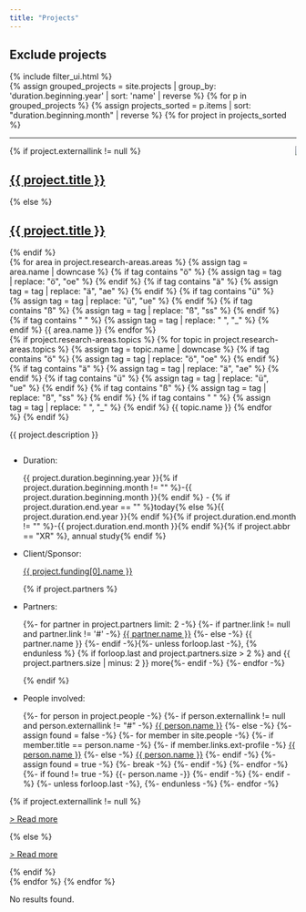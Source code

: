```yaml
---
title: "Projects"
---
```

<div>
    <!-- Filter interface -->
    <h2 class="title is-5">Exclude projects</h2>
    {% include filter_ui.html %}
    <!-- Project list -->
    <div id="project-list">
        <!-- Preparing. Grouping projects by year -->
        {% assign grouped_projects = site.projects | group_by: 'duration.beginning.year' | sort: 'name' | reverse %}
        {% for p in grouped_projects %}
            <!-- Sorting projects by month (reverse) -->
            {% assign projects_sorted = p.items | sort: "duration.beginning.month" | reverse %}
            {% for project in projects_sorted %}
                <div id="{{ project.nr }}" class="singleproject spaced">
                    <hr/>
                    <!-- First row of project info -->
                    <div class="columns">
                        <!-- 1st column: Basic info -->
                        <div class="column projectcontainer content-spaced">
                            {% if project.externallink != null %}
                                <h2 class="title is-5"><i class="fas fa-book-open"></i><a class="external" href="{{ project.externallink }}">{{ project.title }}</a></h2>
                            {% else %}
                                <h2 class="title is-5"><i class="fas fa-book-open"></i><a href="{{ project.url }}">{{ project.title }}</a></h2>
                            {% endif %}
                                <!-- Project tags (autogenerated IDs) -->
                                <div class="tags">
                                <!-- Areas -->
                                {% for area in project.research-areas.areas %}
                                    {% assign tag = area.name | downcase %}
                                    {% if tag contains "ö" %}
                                        {% assign tag = tag | replace: "ö", "oe" %}
                                    {% endif %}
                                    {% if tag contains "ä" %}
                                        {% assign tag = tag | replace: "ä", "ae" %}
                                    {% endif %}
                                    {% if tag contains "ü" %}
                                        {% assign tag = tag | replace: "ü", "ue" %}
                                    {% endif %}
                                    {% if tag contains "ß" %}
                                        {% assign tag = tag | replace: "ß", "ss" %}
                                    {% endif %}
                                    {% if tag contains " " %}
                                        {% assign tag = tag | replace: " ", "_" %}
                                    {% endif %}
                                    <span class="tag is-primary {{ tag }}">{{ area.name }}</span>
                                {% endfor %}<br/>
                                {% if project.research-areas.topics %}
                                    <!-- Topics -->
                                    {% for topic in project.research-areas.topics %}
                                        {% assign tag = topic.name | downcase %}
                                        {% if tag contains "ö" %}
                                            {% assign tag = tag | replace: "ö", "oe" %}
                                        {% endif %}
                                        {% if tag contains "ä" %}
                                            {% assign tag = tag | replace: "ä", "ae" %}
                                        {% endif %}
                                        {% if tag contains "ü" %}
                                            {% assign tag = tag | replace: "ü", "ue" %}
                                        {% endif %}
                                        {% if tag contains "ß" %}
                                            {% assign tag = tag | replace: "ß", "ss" %}
                                        {% endif %}
                                        {% if tag contains " " %}
                                            {% assign tag = tag | replace: " ", "_" %}
                                        {% endif %}
                                        <span class="tag is-primary is-light {{ tag }}">{{ topic.name }}</span>
                                    {% endfor %}
                                {% endif %}
                                </div>
                            <p>{{ project.description }}</p>
                        </div>
                        <!-- 2nd column: Logo (narrow column so it only takes up the space it needs) -->
                        <div class="column is-narrow">
                            <img class="image main-logo" src="{{ project.main-logo }}"/>
                        </div>
                    </div>
                    <!-- Second row of project info: Project facts (duration, funding, partners, people involved) -->
                    <div class="lists mobile">
                        <ul>
                            <!-- "Duration" (if month is given, add. If end year is not given (""), put "today", put annotation
                            "annual study" for XR project -->
                            <li class="duration"><p class="fact-title">Duration:</p><p class="fact">{{ project.duration.beginning.year }}{% if project.duration.beginning.month != "" %}-{{ project.duration.beginning.month }}{% endif %} - {% if project.duration.end.year == "" %}today{% else %}{{ project.duration.end.year }}{% endif %}{% if project.duration.end.month != "" %}-{{ project.duration.end.month }}{% endif %}{% if project.abbr == "XR" %}, <span class="annotation">annual study</span>{% endif %}</p></li>
                            <!-- Since liquid tags print as a newline in the rendered HTML, the added whitespace is stripped here by including hyphens to liquid tags. 
                            Newlines between tags are added for better readability in the code, needed whitespace is encoded (&#32;) -->
                            <!-- "Funding" -->
                            <li class="funding"><p class="fact-title">Client/Sponsor:</p> 
                                <p class="fact"><a class="external" href="{{ project.funding[0].link }}">{{ project.funding[0].name }}</a></p>
                            </li>
                            <!-- "Partners" -->
                            {% if project.partners %}
                                <li class="partners">
                                <p class="fact-title">Partners:&#32;</p>
                                <p class="fact">
                                {%- for partner in project.partners limit: 2 -%}
                                    {%- if partner.link != null and partner.link != '#' -%}
                                    <a class="external" href="{{ partner.link }}">{{ partner.name }}</a>
                                    {%- else -%}
                                    {{ partner.name }}
                                    {%- endif -%}<!-- Add a comma after the added name if this is not the last iteration of the for loop, i.e. the last person in this project's partner list -->{%- unless forloop.last -%}, {% endunless %}
                                    {% if forloop.last and project.partners.size > 2 %} and {{ project.partners.size | minus: 2 }} more{%- endif -%}
                                {%- endfor -%}
                                </p>
                                </li>
                            {% endif %}
                            <!-- "People involved" -->
                            <li class="people-involved"><p class="fact-title">People involved:&#32;</p>
                            <p class="fact">
                                {%- for person in project.people -%}
                                    <!-- If an external link is provided in the project data, add the name with an external link -->
                                    {%- if person.externallink != null and person.externallink != "#" -%}
                                        <a class="external" href="{{ person.externallink }}">{{ person.name }}</a>
                                    {%- else -%} <!-- If no external link is given, the person in question is either a staff member or no further personal data can be provided -->
                                        <!-- Check if person's name can be found in collection 'people' -->
                                        {%- assign found = false -%}
                                        {%- for member in site.people -%}
                                            <!-- If the names match, add a link to the member's personal data -->
                                            {%- if member.title == person.name -%}
                                                <!-- If person's profile is external, insert external link, otherwise link profile normally -->
                                                {%- if member.links.ext-profile -%}
                                                    <a class="external" href="{{ member.links.ext-profile }}">{{ person.name }}</a>
                                                {%- else -%}
                                                    <a href="{{ member.url }}">{{ person.name }}</a>
                                                {%- endif -%}
                                                {%- assign found = true -%}
                                                <!-- Break to prevent further execution of the for loop if the according member has already been found -->
                                                {%- break -%}
                                            {%- endif -%}
                                        {%- endfor -%}
                                        <!-- If the person's name did not match any of the staff members, simply add the name in plain text -->
                                        {%- if found != true -%}
                                            {{- person.name -}}
                                        {%- endif -%}
                                    {%- endif -%}
                                    <!-- Add a comma after the added name if this is not the last iteration of the for loop, i.e. the last person in this project's person list -->
                                    {%- unless forloop.last -%},&#32;{%- endunless -%}
                                {%- endfor -%}
                                </p>
                            </li>
                        </ul>
                    </div>
                <!-- "Read more" -->
                {% if project.externallink != null %}
                    <p><a class="readmore external" href="{{ project.externallink }}">> Read more</a></p>
                {% else %}
                    <p><a class="readmore" href="{{ project.url }}">> Read more</a></p>
                {% endif %}
                </div>
            {% endfor %}
        {% endfor %}
        <p id="noresults">No results found.</p>
    </div>
</div>
<script src="{{ site.baseurl }}/assets/js/filter.js"></script>
<script>
    // Hide certain filters based on whether or not the corresponding tags have actually been used in the
    // elements on this page (in this case, projects) (tags could also have been used in news articles)
    // Retrieve all project research areas and topics and store them in an array...
    // (In Liquid, they need to be appended to a string first and then split again to form an array)
    {% assign used_tags = "" %}
    {% for project in site.projects %}
        {% for area in project.research-areas.areas %}
            {% assign tag = area.name | downcase %}
            {% if tag contains "ö" %}
                {% assign tag = tag | replace: "ö", "oe" %}
            {% endif %}
            {% if tag contains "ä" %}
                {% assign tag = tag | replace: "ä", "ae" %}
            {% endif %}
            {% if tag contains "ü" %}
                {% assign tag = tag | replace: "ü", "ue" %}
            {% endif %}
            {% if tag contains "ß" %}
                {% assign tag = tag | replace: "ß", "ss" %}
            {% endif %}
            {% if tag contains " " %}
                {% assign tag = tag | replace: " ", "_" %}
            {% endif %}
            {% assign used_tags = used_tags | append: tag | append: ";" %}
        {% endfor %}
        {% for topic in project.research-areas.topics %}
            {% assign tag = topic.name | downcase %}
            {% if tag contains "ö" %}
                {% assign tag = tag | replace: "ö", "oe" %}
            {% endif %}
            {% if tag contains "ä" %}
                {% assign tag = tag | replace: "ä", "ae" %}
            {% endif %}
            {% if tag contains "ü" %}
                {% assign tag = tag | replace: "ü", "ue" %}
            {% endif %}
            {% if tag contains "ß" %}
                {% assign tag = tag | replace: "ß", "ss" %}
            {% endif %}
            {% if tag contains " " %}
                {% assign tag = tag | replace: " ", "_" %}
            {% endif %}
            {% assign used_tags = used_tags | append: tag | append: ";" %}
        {% endfor %}
    {% endfor %}
    {% assign used_tags_arr = used_tags | split: ";" | uniq %}
    // Jsonify the result and save it in a JavaScript variable
    var used_tags_projects = {{ used_tags_arr | jsonify }};
    console.log(used_tags_projects);
    // Get all filters. Since filters are built from all available tags, their
    // IDs will represent a list of all possible tags.
    var all_boxes = document.getElementsByClassName("filter");
    // Prepare an array to store these tags
    var all_tags = [];
    // Iterate over filters and store their IDs in the array
    for (var boxnr = 0; boxnr < all_boxes.length; boxnr++) {
        all_tags.push(all_boxes[boxnr].id);
    }
    // Remove all tags but those that have acutally been used in this page's elements (projects) from the array
    var to_hide = all_tags.filter(function(element) {
        // Return elements that have not been found in the used tags array, which are those that were not used
        return used_tags_projects.indexOf(element) < 0;
    });
    // Iterate over filters to hide and all filters to match IDs
    for (var n = 0; n < to_hide.length; n++) {
        for (var m = 0; m < all_boxes.length; m++) {
            if (all_boxes[m].id == to_hide[n])
                // If IDs match, hide the filters's parent element which in this HTML structure is
                // the div holding the button or checkbox with its label. 
                // If for checkboxes only the box itself were hidden,
                // the label would remain visible.
                all_boxes[m].parentElement.style.display = 'none';
        }
    }
</script>